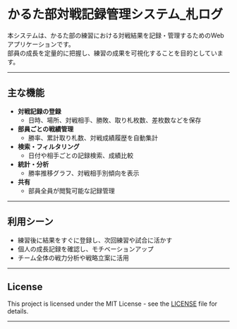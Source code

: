 # かるた部対戦記録管理システム_札ログ

本システムは、かるた部の練習における対戦結果を記録・管理するためのWebアプリケーションです。  
部員の成長を定量的に把握し、練習の成果を可視化することを目的としています。

---

## 主な機能

- **対戦記録の登録**
  - 日時、場所、対戦相手、勝敗、取り札枚数、差枚数などを保存
- **部員ごとの戦績管理**
  - 勝率、累計取り札数、対戦成績履歴を自動集計
- **検索・フィルタリング**
  - 日付や相手ごとの記録検索、成績比較
- **統計・分析**
  - 勝率推移グラフ、対戦相手別傾向を表示
- **共有**
  - 部員全員が閲覧可能な記録管理

---

## 利用シーン

- 練習後に結果をすぐに登録し、次回練習や試合に活かす
- 個人の成長記録を確認し、モチベーションアップ
- チーム全体の戦力分析や戦略立案に活用

---

## License

This project is licensed under the MIT License - see the [LICENSE](LICENSE) file for details.

---